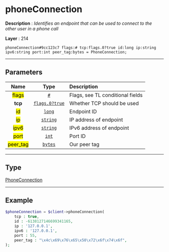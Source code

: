 # phoneConnection

**Description** : *Identifies an endpoint that can be used to connect to the other user in a phone call*

**Layer** : 214

```tl
phoneConnection#9cc123c7 flags:# tcp:flags.0?true id:long ip:string ipv6:string port:int peer_tag:bytes = PhoneConnection;
```

---

## Parameters

| Name | Type | Description |
| :---: | :---: | :--- |
| <mark>flags</mark> | [`#`](type/#) | Flags, see TL conditional fields |
| **tcp** | [`flags.0?true`](type/true) | Whether TCP should be used |
| <mark>id</mark> | [`long`](type/long) | Endpoint ID |
| <mark>ip</mark> | [`string`](type/string) | IP address of endpoint |
| <mark>ipv6</mark> | [`string`](type/string) | IPv6 address of endpoint |
| <mark>port</mark> | [`int`](type/int) | Port ID |
| <mark>peer_tag</mark> | [`bytes`](type/bytes) | Our peer tag |

---

## Type

[PhoneConnection](type/PhoneConnection)

---

## Example

```php
$phoneConnection = $client->phoneConnection(
	tcp : true,
	id : -6138127146699341165,
	ip : '127.0.0.1',
	ipv6 : '127.0.0.1',
	port : 55,
	peer_tag : "\x4c\x69\x76\x65\x50\x72\x6f\x74\x6f",
);
```